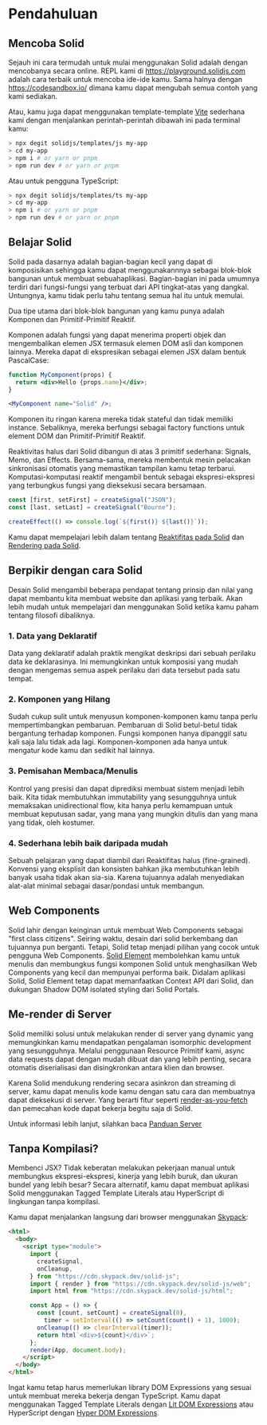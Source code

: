 # Pendahuluan

## Mencoba Solid

Sejauh ini cara termudah untuk mulai menggunakan Solid adalah dengan mencobanya secara online. REPL kami di https://playground.solidjs.com adalah cara terbaik untuk mencoba ide-ide kamu. Sama halnya dengan https://codesandbox.io/ dimana kamu dapat mengubah semua contoh yang kami sediakan.

Atau, kamu juga dapat menggunakan template-template [Vite](https://vitejs.dev/) sederhana kami dengan menjalankan perintah-perintah dibawah ini pada terminal kamu:

```sh
> npx degit solidjs/templates/js my-app
> cd my-app
> npm i # or yarn or pnpm
> npm run dev # or yarn or pnpm
```

Atau untuk pengguna TypeScript:

```sh
> npx degit solidjs/templates/ts my-app
> cd my-app
> npm i # or yarn or pnpm
> npm run dev # or yarn or pnpm
```

## Belajar Solid

Solid pada dasarnya adalah bagian-bagian kecil yang dapat di komposisikan sehingga kamu dapat menggunakannnya sebagai blok-blok bangunan untuk membuat sebuahaplikasi. Bagian-bagian ini pada umumnya terdiri dari fungsi-fungsi yang terbuat dari API tingkat-atas yang dangkal. Untungnya, kamu tidak perlu tahu tentang semua hal itu untuk memulai.

Dua tipe utama dari blok-blok bangunan yang kamu punya adalah Komponen dan Primitif-Primitif Reaktif.

Komponen adalah fungsi yang dapat menerima properti objek dan mengembalikan elemen JSX termasuk elemen DOM asli dan komponen lainnya. Mereka dapat di ekspresikan sebagai elemen JSX dalam bentuk PascalCase: 

```jsx
function MyComponent(props) {
  return <div>Hello {props.name}</div>;
}

<MyComponent name="Solid" />;
```

Komponen itu ringan karena mereka tidak stateful dan tidak memiliki instance. Sebaliknya, mereka berfungsi sebagai factory functions untuk element DOM dan Primitif-Primitif Reaktif.

Reaktivitas halus dari Solid dibangun di atas 3 primitif sederhana: Signals, Memo, dan Effects. Bersama-sama, mereka membentuk mesin pelacakan sinkronisasi otomatis yang memastikan tampilan kamu tetap terbarui. Komputasi-komputasi reaktif mengambil bentuk sebagai ekspresi-ekspresi yang terbungkus fungsi yang dieksekusi secara bersamaan.

```js
const [first, setFirst] = createSignal("JSON");
const [last, setLast] = createSignal("Bourne");

createEffect(() => console.log(`${first()} ${last()}`));
```

Kamu dapat mempelajari lebih dalam tentang [Reaktifitas pada Solid](/guides/reactivity) dan [Rendering pada Solid](/guides/rendering).

## Berpikir dengan cara Solid

Desain Solid mengambil beberapa pendapat tentang prinsip dan nilai yang dapat membantu kita membuat website dan aplikasi yang terbaik. Akan lebih mudah untuk mempelajari dan menggunakan Solid ketika kamu paham tentang filosofi dibaliknya.

### 1. Data yang Deklaratif

Data yang deklaratif adalah praktik mengikat deskripsi dari sebuah perilaku data ke deklarasinya. Ini memungkinkan untuk komposisi yang mudah dengan mengemas semua aspek perilaku dari data tersebut pada satu tempat.

### 2. Komponen yang Hilang

Sudah cukup sulit untuk menyusun komponen-komponen kamu tanpa perlu mempertimbangkan pembaruan. Pembaruan di Solid betul-betul tidak bergantung terhadap komponen. Fungsi komponen hanya dipanggil satu kali saja lalu tidak ada lagi. Komponen-komponen ada hanya untuk mengatur kode kamu dan sedikit hal lainnya.

### 3. Pemisahan Membaca/Menulis

Kontrol yang presisi dan dapat diprediksi membuat sistem menjadi lebih baik. Kita tidak membutuhkan immutability yang sesungguhnya untuk memaksakan unidirectional flow, kita hanya perlu kemampuan untuk membuat keputusan sadar, yang mana yang mungkin ditulis dan yang mana yang tidak, oleh kostumer.

### 4. Sederhana lebih baik daripada mudah

Sebuah pelajaran yang dapat diambil dari Reaktifitas halus (fine-grained). Konvensi yang eksplisit dan konsisten bahkan jika membutuhkan lebih banyak usaha tidak akan sia-sia. Karena tujuannya adalah menyediakan alat-alat minimal sebagai dasar/pondasi untuk membangun.

## Web Components

Solid lahir dengan keinginan untuk membuat Web Components sebagai "first class citizens". Seiring waktu, desain dari solid berkembang dan tujuannya pun berganti. Tetapi, Solid tetap menjadi pilihan yang cocok untuk pengguna Web Components. [Solid Element](https://github.com/solidjs/solid/tree/main/packages/solid-element) membolehkan kamu untuk menulis dan membungkus fungsi komponen Solid untuk menghasilkan Web Components yang kecil dan mempunyai performa baik. Didalam aplikasi Solid, Solid Element tetap dapat memanfaatkan Context API dari Solid, dan dukungan Shadow DOM isolated styling dari Solid Portals. 

## Me-render di Server

Solid memiliki solusi untuk melakukan render di server yang dynamic yang memungkinkan kamu mendapatkan pengalaman isomorphic development yang sesungguhnya. Melalui penggunaan Resource Primitif kami, async data requests dapat dengan mudah dibuat dan yang lebih penting, secara otomatis diserialisasi dan disingkronkan antara klien dan browser.

Karena Solid mendukung rendering secara asinkron dan streaming di server, kamu dapat menulis kode kamu dengan satu cara dan membuatnya dapat dieksekusi di server. Yang berarti fitur seperti [render-as-you-fetch](https://reactjs.org/docs/concurrent-mode-suspense.html#approach-3-render-as-you-fetch-using-suspense) dan pemecahan kode dapat bekerja begitu saja di Solid.

Untuk informasi lebih lanjut, silahkan baca [Panduan Server](#rendering-di-server)

## Tanpa Kompilasi?

Membenci JSX? Tidak keberatan melakukan pekerjaan manual untuk membungkus ekspresi-ekspresi, kinerja yang lebih buruk, dan ukuran bundel yang lebih besar? Secara alternatif, kamu dapat membuat aplikasi Solid menggunakan Tagged Template Literals atau HyperScript di lingkungan tanpa kompilasi.

Kamu dapat menjalankan langsung dari browser menggunakan [Skypack](https://www.skypack.dev/):

```html
<html>
  <body>
    <script type="module">
      import {
        createSignal,
        onCleanup,
      } from "https://cdn.skypack.dev/solid-js";
      import { render } from "https://cdn.skypack.dev/solid-js/web";
      import html from "https://cdn.skypack.dev/solid-js/html";

      const App = () => {
        const [count, setCount] = createSignal(0),
          timer = setInterval(() => setCount(count() + 1), 1000);
        onCleanup(() => clearInterval(timer));
        return html`<div>${count}</div>`;
      };
      render(App, document.body);
    </script>
  </body>
</html>
```

Ingat kamu tetap harus memerlukan library DOM Expressions yang sesuai untuk membuat mereka bekerja dengan TypeScript. Kamu dapat menggunakan Tagged Template Literals dengan [Lit DOM Expressions](https://github.com/ryansolid/dom-expressions/tree/main/packages/lit-dom-expressions) atau HyperScript dengan [Hyper DOM Expressions](https://github.com/ryansolid/dom-expressions/tree/main/packages/hyper-dom-expressions).
